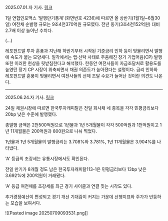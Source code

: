 2025.07.01.자 기사. [링크](https://news.einfomax.co.kr/news/articleView.html?idxno=4362871)

1일 연합인포맥스 '발행만기통계'(화면번호 4236)에 따르면 올 상반기(1월1일~6월30일) 여전채 순발행 규모는 9조4천370억원 규모였다. 전년 동기(3조4천152억원) 대비 2.7배 이상 늘어난 수치다.

(...)

레포펀드발 투자 훈풍과 지난해 하반기부터 시작된 기준금리 인하 등이 맞물리면서 발행에 속도가 붙는 모양새다. 일각에서는 랩·신탁 사태로 주춤해진 장기 기업어음(CP) 발행 또한 이러한 현상을 뒷받침한다고 해석했다. 한동안 여전사들이 자금조달처로 활용도를 높였던 장기 CP 시장이 위축되면서 채권 의존도가 높아졌다는 설명이다. 금리 인하와 레포펀드발 훈풍이 맞물리면서 여전사들의 선제 조달 수요가 늘어난 것이란 의견도 나온다.

----
2025.06.24.자 기사. [링크](https://news.einfomax.co.kr/news/articleView.html?idxno=4361708)

24일 채권시장에 따르면 한국투자캐피탈은 전일 회사채 네 종목을 각각 민평금리보다 20bp 낮은 수준에 발행했다.

총발행 금액은 2천500억원으로 1년물과 1년 5개월물이 각각 500억원과 1천억원이고 1년 11개월물은 200억원과 800원으로 나눠 찍었다.
  
1년물과 1년 5개월물의 발행금리는 3.708%와 3.781%, 1년 11개월물은 3.904%를 나타냈다.
  
'A' 등급의 초강세는 유통시장에서도 확인된다.
  
전일 만기가 8개월 정도 남은 한국투자캐피탈113-1은 민평금리보다 13bp 낮은 3.692%에 200억원이 거래됐다.
  
'A' 등급 여전채를 초강세를 최근 경기 사이클과 연결 짓는 시각도 있다.
  
추가경정예산이 편성되고 경기 개선 기대감이 커지는 가운데 선행지표와 주가가 반등하는 모습을 보여서다.

![[Pasted image 20250709093531.png]]